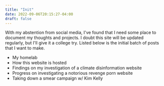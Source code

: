 ```yaml
---
title: "Init"
date: 2022-09-06T20:15:27-04:00
draft: false
---
```


With my abstention from social media, I've found that I need some place to document my thoughts and projects. I doubt this site will be updated regularly, but I'll give it a college try. Listed below is the initial batch of posts that I want to make. 

 * My homelab
 * How this website is hosted
 * Findings on my investigation of a climate disinformation website
 * Progress on investigating a notorious revenge porn website
 * Taking down a smear campaign w/ Kim Kelly
